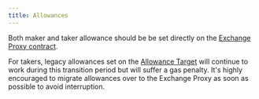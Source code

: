 ```yaml
---
title: Allowances
---
```


Both maker and taker allowance should be be set directly on the
[Exchange Proxy contract](./addresses.html#exchange-v4).

For takers, legacy allowances set on the [Allowance
Target](./addresses.html#exchange-v4) will continue to work during this
transition period but will suffer a gas penalty. It\'s highly encouraged
to migrate allowances over to the Exchange Proxy as soon as possible to
avoid interruption.
